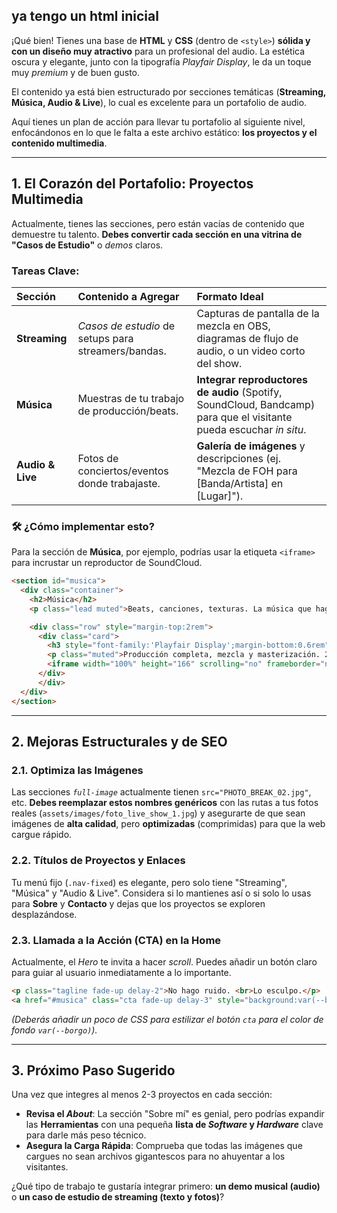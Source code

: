## ya tengo un html inicial

¡Qué bien\! Tienes una base de **HTML** y **CSS** (dentro de `<style>`) **sólida y con un diseño muy atractivo** para un profesional del audio. La estética oscura y elegante, junto con la tipografía *Playfair Display*, le da un toque muy *premium* y de buen gusto.

El contenido ya está bien estructurado por secciones temáticas (**Streaming, Música, Audio & Live**), lo cual es excelente para un portafolio de audio.

Aquí tienes un plan de acción para llevar tu portafolio al siguiente nivel, enfocándonos en lo que le falta a este archivo estático: **los proyectos y el contenido multimedia**.

-----

## 1\. El Corazón del Portafolio: Proyectos Multimedia

Actualmente, tienes las secciones, pero están vacías de contenido que demuestre tu talento. **Debes convertir cada sección en una vitrina de "Casos de Estudio"** o *demos* claros.

### Tareas Clave:

| Sección | Contenido a Agregar | Formato Ideal |
| :--- | :--- | :--- |
| **Streaming** | *Casos de estudio* de setups para streamers/bandas. | Capturas de pantalla de la mezcla en OBS, diagramas de flujo de audio, o un video corto del show. |
| **Música** | Muestras de tu trabajo de producción/beats. | **Integrar reproductores de audio** (Spotify, SoundCloud, Bandcamp) para que el visitante pueda escuchar *in situ*. |
| **Audio & Live** | Fotos de conciertos/eventos donde trabajaste. | **Galería de imágenes** y descripciones (ej. "Mezcla de FOH para [Banda/Artista] en [Lugar]"). |

### 🛠️ ¿Cómo implementar esto?

Para la sección de **Música**, por ejemplo, podrías usar la etiqueta `<iframe>` para incrustar un reproductor de SoundCloud.

```html
<section id="musica">
  <div class="container">
    <h2>Música</h2>
    <p class="lead muted">Beats, canciones, texturas. La música que hago no está pensada para llenar espacio. Está hecha para ocuparlo.</p>

    <div class="row" style="margin-top:2rem">
      <div class="card">
        <h3 style="font-family:'Playfair Display';margin-bottom:0.6rem">EP: Noches de Borgoña</h3>
        <p class="muted">Producción completa, mezcla y masterización. 2024.</p>
        <iframe width="100%" height="166" scrolling="no" frameborder="no" allow="autoplay" src="https://w.soundcloud.com/player/?url=URL_DE_TU_TRACK&color=%236b1020&auto_play=false&hide_related=false&show_comments=true&show_user=true&show_reposts=false&show_teaser=true"></iframe>
      </div>
      </div>
  </div>
</section>
```

-----

## 2\. Mejoras Estructurales y de SEO

### 2.1. Optimiza las Imágenes

Las secciones *`full-image`* actualmente tienen `src="PHOTO_BREAK_02.jpg"`, etc. **Debes reemplazar estos nombres genéricos** con las rutas a tus fotos reales (`assets/images/foto_live_show_1.jpg`) y asegurarte de que sean imágenes de **alta calidad**, pero **optimizadas** (comprimidas) para que la web cargue rápido.

### 2.2. Títulos de Proyectos y Enlaces

Tu menú fijo (`.nav-fixed`) es elegante, pero solo tiene "Streaming", "Música" y "Audio & Live". Considera si lo mantienes así o si solo lo usas para **Sobre** y **Contacto** y dejas que los proyectos se exploren desplazándose.

### 2.3. Llamada a la Acción (CTA) en la Home

Actualmente, el *Hero* te invita a hacer *scroll*. Puedes añadir un botón claro para guiar al usuario inmediatamente a lo importante.

```html
<p class="tagline fade-up delay-2">No hago ruido. <br>Lo esculpo.</p>
<a href="#musica" class="cta fade-up delay-3" style="background:var(--borgo);color:var(--crema);margin-top:2rem">ESCUCHA MI TRABAJO</a>
```

*(Deberás añadir un poco de CSS para estilizar el botón `cta` para el color de fondo `var(--borgo)`).*

-----

## 3\. Próximo Paso Sugerido

Una vez que integres al menos 2-3 proyectos en cada sección:

  * **Revisa el *About***: La sección "Sobre mí" es genial, pero podrías expandir las **Herramientas** con una pequeña **lista de *Software* y *Hardware*** clave para darle más peso técnico.
  * **Asegura la Carga Rápida**: Comprueba que todas las imágenes que cargues no sean archivos gigantescos para no ahuyentar a los visitantes.

¿Qué tipo de trabajo te gustaría integrar primero: **un demo musical (audio)** o **un caso de estudio de streaming (texto y fotos)**?